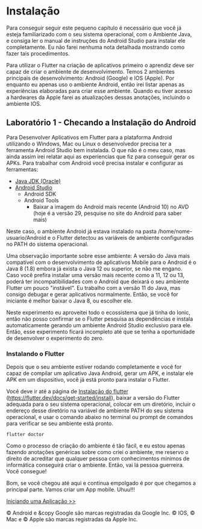 # Instalação

Para conseguir seguir este pequeno capítulo é necessário que você já esteja familiarizado com o seu sistema operacional, com o Ambiente Java, e consiga ler o manual de instruções do Android Studio para instalar ele completamente. Eu não farei nenhuma nota detalhada mostrando como fazer tais procedimentos.

Para utilizar o Flutter na criação de aplicativos primeiro o aprendiz deve ser capaz de criar o ambiente de desenvolvimento. Temos 2 ambientes principais de desenvolvimento: Android (Google) e IOS (Apple).
Por enquanto eu apenas uso o ambiente Android, então irei listar apenas as experiências elaboradas para criar esse ambiente. Quando eu tiver acesso a hardwares da Apple farei as atualizações dessas anotações, incluindo o ambiente IOS.

## Laboratório 1 - Checando a Instalação do Android
Para Desenvolver Aplicativos em Flutter para a plataforma Android utilizando o Windows, Mac ou Linux o desenvolvedor precisa ter a ferramenta Android Studio bem instalada. O que não é o meu caso, mas ainda assim irei relatar aqui as experiencias que fiz para conseguir gerar os APKs.
Para trabalhar com Android você precisa instalar e configurar as ferramentas:
 - [Java JDK (Oracle)](https://www.oracle.com/java/technologies/javase-jdk13-downloads.html)
 - [Android Studio](https://developer.android.com/studio?hl=pt-br)
   - Android SDK
   - Android Tools
     - Baixar a imagem do Android mais recente (Android 10) no AVD (hoje é a versão 29, pesquise no site do Android para saber mais)

Neste caso, o ambiente Android já estava instalado na pasta /home/nome-usuario/Android e o Flutter detectou as variáveis de ambiente configuradas no PATH do sistema operacional.

Uma observação importante sobre esse ambiente: A versão do Java mais compatível com o desenvolvimento de aplicativos Mobile para o Android é o Java 8 (1.8) embora já exista o Java 12 ou superior, se não me engano. Caso você prefira instalar uma versão mais recente como a 11, 12 ou 13, poderá ter incompatibilidades com o Android que deixará o seu ambiente Flutter um pouco "instável". Eu trabalho com a versão 11 do Java, mas consigo debugar e gerar aplicativos normalmente. Então, se você for iniciante é melhor baixar o Java 8, ou escolher ele.

Neste experimento eu aproveitei todo o ecossistema que já tinha do Ionic, então não posso confirmar se o Flutter pesquisa as dependências e instala automaticamente gerando um ambiente Android Studio exclusivo para ele. Então, esse experimento ficará incompleto até que se tenha a oportunidade de desenvolver o experimento do zero.

### Instalando o Flutter

Depois que o seu ambiente estiver rodando completamente e você for capaz de compilar um aplicativo Java Android, gerar um APK, e instalar ele APK em um dispositivo, você já está pronto para instalar o Flutter.

Você deve ir até a página de [Instalação do flutter](https://flutter.dev/docs/get-started/install) (https://flutter.dev/docs/get-started/install), baixar a versão do Flutter adequada para o seu sistema operacional, colocar em um diretório, incluir o endereço desse diretório na variável de ambiente PATH do seu sistema operacional, e usar o comando abaixo no terminal ou prompt de comandos para verificar se seu ambiente está pronto.

```
flutter doctor
```

Como o processo de criação do ambiente é tão fácil, e eu estou apenas fazendo anotações genéricas sobre como criei o ambiente, me reservo o direito de acreditar que qualquer pessoa com conhecimentos mínimos de informática conseguirá criar o ambiente. Então, vai lá pessoa guerreira. Você consegue!

Bom, se você chegou até aqui e continua empolgado é por que chegamos a principal parte. Vamos criar um App mobile. Uhuu!!!

[Iniciando uma Aplicação >>](starting.md)

&copy; Android e &copy Google são marcas registradas da Google Inc.
&copy; IOS, &copy; Mac e &copy; Apple são marcas registradas da Apple Inc.

